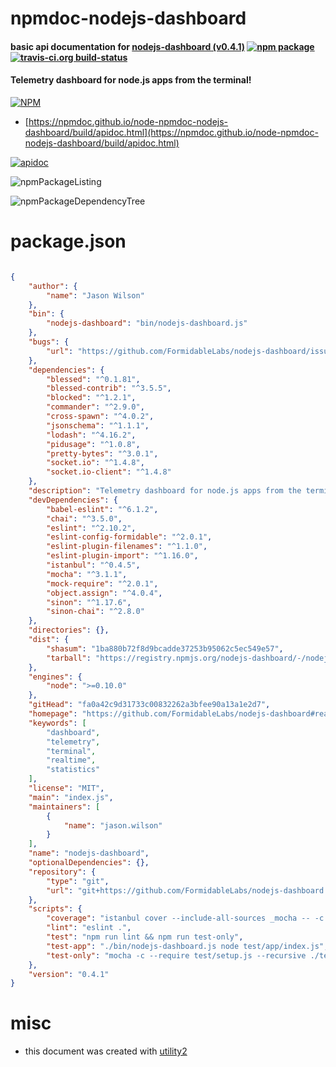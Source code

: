 # npmdoc-nodejs-dashboard

#### basic api documentation for  [nodejs-dashboard (v0.4.1)](https://github.com/FormidableLabs/nodejs-dashboard#readme)  [![npm package](https://img.shields.io/npm/v/npmdoc-nodejs-dashboard.svg?style=flat-square)](https://www.npmjs.org/package/npmdoc-nodejs-dashboard) [![travis-ci.org build-status](https://api.travis-ci.org/npmdoc/node-npmdoc-nodejs-dashboard.svg)](https://travis-ci.org/npmdoc/node-npmdoc-nodejs-dashboard)

#### Telemetry dashboard for node.js apps from the terminal!

[![NPM](https://nodei.co/npm/nodejs-dashboard.png?downloads=true&downloadRank=true&stars=true)](https://www.npmjs.com/package/nodejs-dashboard)

- [https://npmdoc.github.io/node-npmdoc-nodejs-dashboard/build/apidoc.html](https://npmdoc.github.io/node-npmdoc-nodejs-dashboard/build/apidoc.html)

[![apidoc](https://npmdoc.github.io/node-npmdoc-nodejs-dashboard/build/screenCapture.buildCi.browser.%252Ftmp%252Fbuild%252Fapidoc.html.png)](https://npmdoc.github.io/node-npmdoc-nodejs-dashboard/build/apidoc.html)

![npmPackageListing](https://npmdoc.github.io/node-npmdoc-nodejs-dashboard/build/screenCapture.npmPackageListing.svg)

![npmPackageDependencyTree](https://npmdoc.github.io/node-npmdoc-nodejs-dashboard/build/screenCapture.npmPackageDependencyTree.svg)



# package.json

```json

{
    "author": {
        "name": "Jason Wilson"
    },
    "bin": {
        "nodejs-dashboard": "bin/nodejs-dashboard.js"
    },
    "bugs": {
        "url": "https://github.com/FormidableLabs/nodejs-dashboard/issues"
    },
    "dependencies": {
        "blessed": "^0.1.81",
        "blessed-contrib": "^3.5.5",
        "blocked": "^1.2.1",
        "commander": "^2.9.0",
        "cross-spawn": "^4.0.2",
        "jsonschema": "^1.1.1",
        "lodash": "^4.16.2",
        "pidusage": "^1.0.8",
        "pretty-bytes": "^3.0.1",
        "socket.io": "^1.4.8",
        "socket.io-client": "^1.4.8"
    },
    "description": "Telemetry dashboard for node.js apps from the terminal!",
    "devDependencies": {
        "babel-eslint": "^6.1.2",
        "chai": "^3.5.0",
        "eslint": "^2.10.2",
        "eslint-config-formidable": "^2.0.1",
        "eslint-plugin-filenames": "^1.1.0",
        "eslint-plugin-import": "^1.16.0",
        "istanbul": "^0.4.5",
        "mocha": "^3.1.1",
        "mock-require": "^2.0.1",
        "object.assign": "^4.0.4",
        "sinon": "^1.17.6",
        "sinon-chai": "^2.8.0"
    },
    "directories": {},
    "dist": {
        "shasum": "1ba880b72f8d9bcadde37253b95062c5ec549e57",
        "tarball": "https://registry.npmjs.org/nodejs-dashboard/-/nodejs-dashboard-0.4.1.tgz"
    },
    "engines": {
        "node": ">=0.10.0"
    },
    "gitHead": "fa0a42c9d31733c00832262a3bfee90a13a1e2d7",
    "homepage": "https://github.com/FormidableLabs/nodejs-dashboard#readme",
    "keywords": [
        "dashboard",
        "telemetry",
        "terminal",
        "realtime",
        "statistics"
    ],
    "license": "MIT",
    "main": "index.js",
    "maintainers": [
        {
            "name": "jason.wilson"
        }
    ],
    "name": "nodejs-dashboard",
    "optionalDependencies": {},
    "repository": {
        "type": "git",
        "url": "git+https://github.com/FormidableLabs/nodejs-dashboard.git"
    },
    "scripts": {
        "coverage": "istanbul cover --include-all-sources _mocha -- -c --recursive --require test/setup.js ./test",
        "lint": "eslint .",
        "test": "npm run lint && npm run test-only",
        "test-app": "./bin/nodejs-dashboard.js node test/app/index.js",
        "test-only": "mocha -c --require test/setup.js --recursive ./test"
    },
    "version": "0.4.1"
}
```



# misc
- this document was created with [utility2](https://github.com/kaizhu256/node-utility2)
